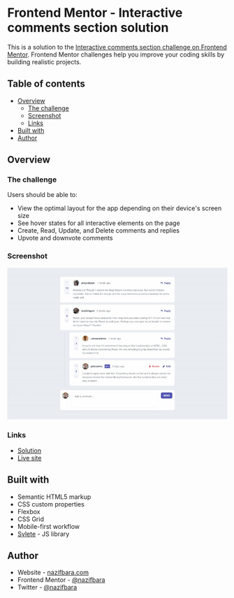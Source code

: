 # Frontend Mentor - Interactive comments section solution

This is a solution to the [Interactive comments section challenge on Frontend Mentor](https://www.frontendmentor.io/challenges/interactive-comments-section-iG1RugEG9). Frontend Mentor challenges help you improve your coding skills by building realistic projects.

## Table of contents

- [Overview](#overview)
  - [The challenge](#the-challenge)
  - [Screenshot](#screenshot)
  - [Links](#links)
- [Built with](#built-with)
- [Author](#author)

## Overview

### The challenge

Users should be able to:

- View the optimal layout for the app depending on their device's screen size
- See hover states for all interactive elements on the page
- Create, Read, Update, and Delete comments and replies
- Upvote and downvote comments

### Screenshot

![](./screenshot.jpg)

### Links

- [Solution](https://www.frontendmentor.io/solutions/interactive-comments-section-using-svelte-kqGZ6rD7kb)
- [Live site](https://interactive-comments-svelte.netlify.app/)

## Built with

- Semantic HTML5 markup
- CSS custom properties
- Flexbox
- CSS Grid
- Mobile-first workflow
- [Svlete](https://svelte.dev/) - JS library

## Author

- Website - [nazifbara.com](https://www.nazifbara.com)
- Frontend Mentor - [@nazifbara](https://www.frontendmentor.io/profile/nazifbara)
- Twitter - [@nazifbara](https://www.twitter.com/nazifbara)
